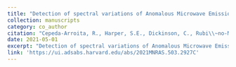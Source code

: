 ```yaml
---
title: "Detection of spectral variations of Anomalous Microwave Emission with QUIJOTE and C-BASS"
collection: manuscripts
category: co_author
citation: "Cepeda-Arroita, R., Harper, S.E., Dickinson, C., Rubi\\~no-Mart\\ín, J.A., G\\'enova-Santos, R.T., Taylor, A.C., Pearson, T.J., Ashdown, M., Barr, A., Barreiro, R.B., Casaponsa, B., Casas, F.J., Chiang, H.C., Fernandez-Cobos, R., Grumitt, R.D.P., Guidi, F., Heilgendorff, H.M., Herranz, D., Jew, L.R.P., Jonas, J.L., Jones, M.E., Lasenby, A., Leech, J., Leahy, J.P., Mart\\textbackslash \\'nez-Gonz\\'alez, E., Peel, M.W., Piccirillo, L., Poidevin, F., Readhead, A.C.S., Rebolo, R., Ruiz-Granados, B., Sievers, J., Vansyngel, F., Vielva, P., & Watson, R.A. (2021). <i>textbackslash mnras</i> 503(2),  2927-2943. https://doi.org/10.1093/mnras/stab583"
date: 2021-05-01
excerpt: "Detection of spectral variations of Anomalous Microwave Emission with QUIJOTE and C-BASS"
link: 'https://ui.adsabs.harvard.edu/abs/2021MNRAS.503.2927C'
---
```

